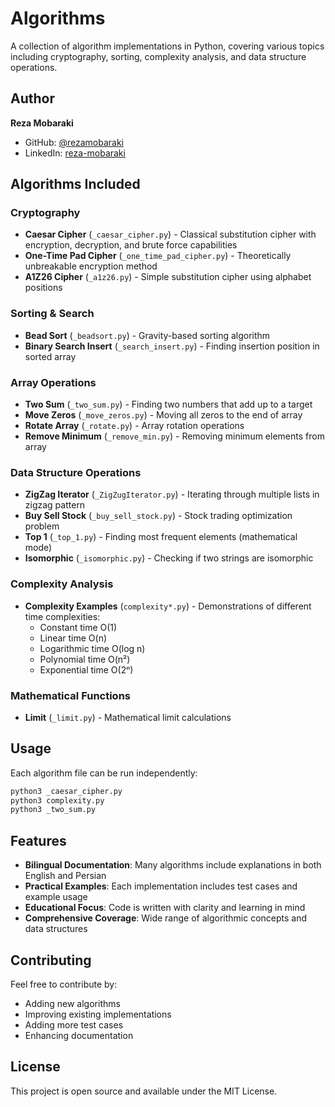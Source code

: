 # Algorithms

A collection of algorithm implementations in Python, covering various topics including cryptography, sorting, complexity analysis, and data structure operations.

## Author

**Reza Mobaraki**
- GitHub: [@rezamobaraki](https://github.com/rezamobaraki)
- LinkedIn: [reza-mobaraki](https://linkedin.com/in/reza-mobaraki)

## Algorithms Included

### Cryptography
- **Caesar Cipher** (`_caesar_cipher.py`) - Classical substitution cipher with encryption, decryption, and brute force capabilities
- **One-Time Pad Cipher** (`_one_time_pad_cipher.py`) - Theoretically unbreakable encryption method
- **A1Z26 Cipher** (`_a1z26.py`) - Simple substitution cipher using alphabet positions

### Sorting & Search
- **Bead Sort** (`_beadsort.py`) - Gravity-based sorting algorithm
- **Binary Search Insert** (`_search_insert.py`) - Finding insertion position in sorted array

### Array Operations
- **Two Sum** (`_two_sum.py`) - Finding two numbers that add up to a target
- **Move Zeros** (`_move_zeros.py`) - Moving all zeros to the end of array
- **Rotate Array** (`_rotate.py`) - Array rotation operations
- **Remove Minimum** (`_remove_min.py`) - Removing minimum elements from array

### Data Structure Operations
- **ZigZag Iterator** (`_ZigZugIterator.py`) - Iterating through multiple lists in zigzag pattern
- **Buy Sell Stock** (`_buy_sell_stock.py`) - Stock trading optimization problem
- **Top 1** (`_top_1.py`) - Finding most frequent elements (mathematical mode)
- **Isomorphic** (`_isomorphic.py`) - Checking if two strings are isomorphic

### Complexity Analysis
- **Complexity Examples** (`complexity*.py`) - Demonstrations of different time complexities:
  - Constant time O(1)
  - Linear time O(n) 
  - Logarithmic time O(log n)
  - Polynomial time O(n²)
  - Exponential time O(2ⁿ)

### Mathematical Functions
- **Limit** (`_limit.py`) - Mathematical limit calculations

## Usage

Each algorithm file can be run independently:

```bash
python3 _caesar_cipher.py
python3 complexity.py
python3 _two_sum.py
```

## Features

- **Bilingual Documentation**: Many algorithms include explanations in both English and Persian
- **Practical Examples**: Each implementation includes test cases and example usage
- **Educational Focus**: Code is written with clarity and learning in mind
- **Comprehensive Coverage**: Wide range of algorithmic concepts and data structures

## Contributing

Feel free to contribute by:
- Adding new algorithms
- Improving existing implementations
- Adding more test cases
- Enhancing documentation

## License

This project is open source and available under the MIT License.
